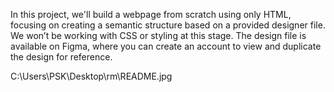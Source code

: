 In this project, we'll build a webpage from scratch using only HTML, focusing on creating a semantic structure based on a provided designer file. We won’t be working with CSS or styling at this stage. The design file is available on Figma, where you can create an account to view and duplicate the design for reference.

C:\Users\PSK\Desktop\rm\README.jpg
